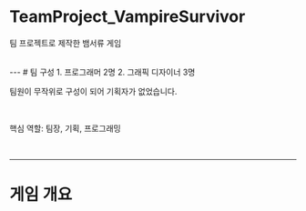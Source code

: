 
# TeamProject_VampireSurvivor
팀 프로젝트로 제작한 뱀서류 게임

<br>
---
# 팀 구성
1. 프로그래머 2명
2. 그래픽 디자이너 3명

<br>

팀원이 무작위로 구성이 되어 기획자가 없었습니다.

<br>

핵심 역할: 팀장, 기획, 프로그래밍

<br>

---
# 게임 개요
